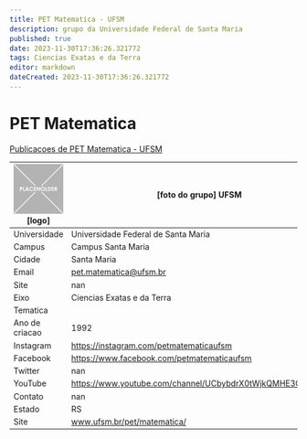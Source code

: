 ```yaml
---
title: PET Matematica - UFSM
description: grupo da Universidade Federal de Santa Maria
published: true
date: 2023-11-30T17:36:26.321772
tags: Ciencias Exatas e da Terra
editor: markdown
dateCreated: 2023-11-30T17:36:26.321772
---
```


# PET Matematica

[Publicacoes de PET Matematica - UFSM](/atividade/73PETMatematicaUFSM/feed.md)

| ![placeholder.png](/placeholder.png) [logo] | [foto do grupo] UFSM         |
| ------------------------------------------- | ------------------------------------------------- |
| Universidade                                | Universidade Federal de Santa Maria      |
| Campus                                      | Campus Santa Maria            |
| Cidade                                      | Santa Maria             |
| Email                                       | pet.matematica@ufsm.br             |
| Site                                        | nan              |
| Eixo                                        | Ciencias Exatas e da Terra              |
| Tematica                                    |           |
| Ano de criacao                              | 1992        |
| Instagram                                   | https://instagram.com/petmatematicaufsm         |
| Facebook                                    | https://www.facebook.com/petmatematicaufsm          |
| Twitter                                     | nan           |
| YouTube                                     | https://www.youtube.com/channel/UCbybdrX0tWjkQMHE3QP2JOg           |
| Contato                                     | nan         |
| Estado                                      |  RS            |
| Site                                        | www.ufsm.br/pet/matematica/ |
